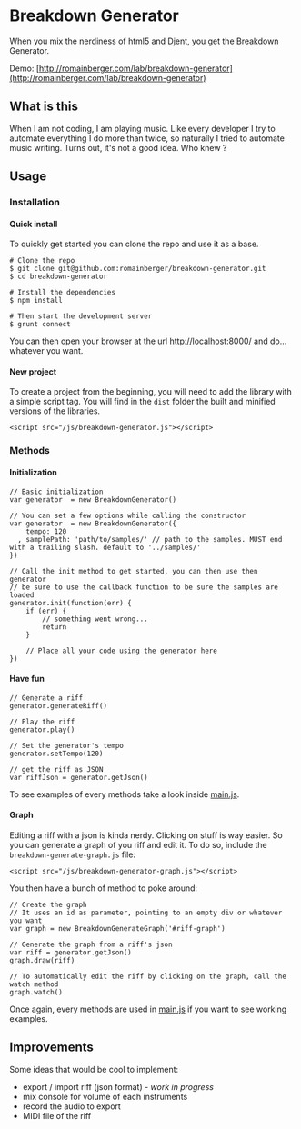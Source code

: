 # Breakdown Generator

When you mix the nerdiness of html5 and Djent, you get the Breakdown Generator.

Demo: [http://romainberger.com/lab/breakdown-generator](http://romainberger.com/lab/breakdown-generator)

## What is this

When I am not coding, I am playing music. Like every developer I try to automate everything I do more than twice, so naturally I tried to automate music writing. Turns out, it's not a good idea. Who knew ?

## Usage

### Installation

#### Quick install

To quickly get started you can clone the repo and use it as a base.

    # Clone the repo
    $ git clone git@github.com:romainberger/breakdown-generator.git
    $ cd breakdown-generator

    # Install the dependencies
    $ npm install

    # Then start the development server
    $ grunt connect

You can then open your browser at the url [http://localhost:8000/](http://localhost:8000/) and do... whatever you want.

#### New project

To create a project from the beginning, you will need to add the library with a simple script tag. You will find in the `dist` folder the built and minified versions of the libraries.

    <script src="/js/breakdown-generator.js"></script>

### Methods

#### Initialization

    // Basic initialization
    var generator  = new BreakdownGenerator()

    // You can set a few options while calling the constructor
    var generator  = new BreakdownGenerator({
        tempo: 120
      , samplePath: 'path/to/samples/' // path to the samples. MUST end with a trailing slash. default to '../samples/'
    })

    // Call the init method to get started, you can then use then generator
    // be sure to use the callback function to be sure the samples are loaded
    generator.init(function(err) {
        if (err) {
            // something went wrong...
            return
        }

        // Place all your code using the generator here
    })

#### Have fun

    // Generate a riff
    generator.generateRiff()

    // Play the riff
    generator.play()

    // Set the generator's tempo
    generator.setTempo(120)

    // get the riff as JSON
    var riffJson = generator.getJson()

To see examples of every methods take a look inside [main.js](https://github.com/romainberger/breakdown-generator/blob/master/js/main.js).

#### Graph

Editing a riff with a json is kinda nerdy. Clicking on stuff is way easier. So you can generate a graph of you riff and edit it. To do so, include the `breakdown-generate-graph.js` file:

    <script src="/js/breakdown-generator-graph.js"></script>

You then have a bunch of method to poke around:

    // Create the graph
    // It uses an id as parameter, pointing to an empty div or whatever you want
    var graph = new BreakdownGenerateGraph('#riff-graph')

    // Generate the graph from a riff's json
    var riff = generator.getJson()
    graph.draw(riff)

    // To automatically edit the riff by clicking on the graph, call the watch method
    graph.watch()

Once again, every methods are used in [main.js](https://github.com/romainberger/breakdown-generator/blob/master/js/main.js) if you want to see working examples.

## Improvements

Some ideas that would be cool to implement:

* export / import riff (json format) - *work in progress*
* mix console for volume of each instruments
* record the audio to export
* MIDI file of the riff
